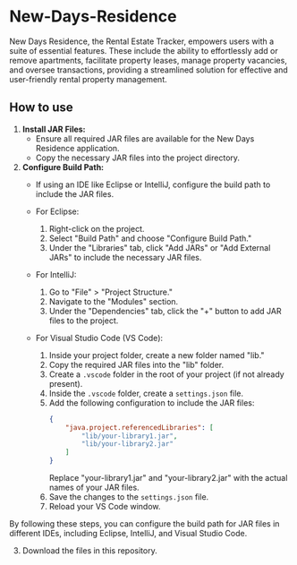 # New-Days-Residence
New Days Residence, the Rental Estate Tracker, empowers users with a suite of essential features. These include the ability to effortlessly add or remove apartments, facilitate property leases, manage property vacancies, and oversee transactions, providing a streamlined solution for effective and user-friendly rental property management.

## How to use
1. **Install JAR Files:**
   - Ensure all required JAR files are available for the New Days Residence application.
   - Copy the necessary JAR files into the project directory.
2. **Configure Build Path:**
   - If using an IDE like Eclipse or IntelliJ, configure the build path to include the JAR files.
   - For Eclipse:
     1. Right-click on the project.
     2. Select "Build Path" and choose "Configure Build Path."
     3. Under the "Libraries" tab, click "Add JARs" or "Add External JARs" to include the necessary JAR files.
   - For IntelliJ:
     1. Go to "File" > "Project Structure."
     2. Navigate to the "Modules" section.
     3. Under the "Dependencies" tab, click the "+" button to add JAR files to the project.

   - For Visual Studio Code (VS Code):
     1. Inside your project folder, create a new folder named "lib."
     2. Copy the required JAR files into the "lib" folder.
     3. Create a `.vscode` folder in the root of your project (if not already present).
     4. Inside the `.vscode` folder, create a `settings.json` file.
     5. Add the following configuration to include the JAR files:
        ```json
        {
            "java.project.referencedLibraries": [
                "lib/your-library1.jar",
                "lib/your-library2.jar"
            ]
        }
        ```
        Replace "your-library1.jar" and "your-library2.jar" with the actual names of your JAR files.
     6. Save the changes to the `settings.json` file.
     7. Reload your VS Code window.

By following these steps, you can configure the build path for JAR files in different IDEs, including Eclipse, IntelliJ, and Visual Studio Code.

3. Download the files in this repository.
